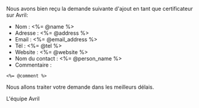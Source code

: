 [SUJET]: # ([Avril - la VAE Facile] Confirmation de votre demande d'ajout en tant que certificateur)

Nous avons bien reçu la demande suivante d'ajout en tant que certificateur sur Avril:

- Nom : <%= @name %>
- Adresse : <%= @address %>
- Email : <%= @email_address %>
- Tél : <%= @tel %>
- Website : <%= @website %>
- Nom du contact : <%= @person_name %>
- Commentaire : 

```
<%= @comment %>
```

Nous allons traiter votre demande dans les meilleurs délais.

L'équipe Avril